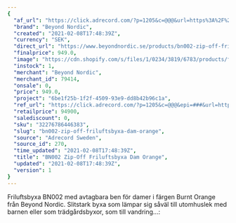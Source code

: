 ```yaml
---
{
  "af_url": "https://click.adrecord.com/?p=1205&c=@@@&url=https%3A%2F%2Fwww.beyondnordic.se%2Fproducts%2Fbn002-zip-off-friluftsbyxa-dam-burnt-orange",
  "brand": "Beyond Nordic",
  "created": "2021-02-08T17:48:39Z",
  "currency": "SEK",
  "direct_url": "https://www.beyondnordic.se/products/bn002-zip-off-friluftsbyxa-dam-burnt-orange",
  "finalprice": 949.0,
  "image": "https://cdn.shopify.com/s/files/1/0234/3819/6783/products/fc0f0c4134724defbf2e924be0bbb2e1e667d138_2048x2048.jpg",
  "instock": 1,
  "merchant": "Beyond Nordic",
  "merchant_id": 79414,
  "onsale": 0,
  "price": 949.0,
  "project": "6be1f25b-1f2f-4509-93e9-dd8b42b96c1a",
  "ref_url": "https://click.adrecord.com/?p=1205&c=@@@&epi=###&url=https%3A%2F%2Fwww.beyondnordic.se%2Fproducts%2Fbn002-zip-off-friluftsbyxa-dam-burnt-orange",
  "retailprice": 94900,
  "salediscount": 0,
  "sku": "32276786446383",
  "slug": "bn002-zip-off-friluftsbyxa-dam-orange",
  "source": "Adrecord Sweden",
  "source_id": 270,
  "time_updated": "2021-02-08T17:48:39Z",
  "title": "BN002 Zip-Off Friluftsbyxa Dam Orange",
  "updated": "2021-02-08T17:48:39Z",
  "version": 1
}
---
```


Friluftsbyxa BN002 med avtagbara ben för damer i färgen Burnt Orange från Beyond Nordic. Slitstark byxa som lämpar sig såväl till utomhuslek med barnen eller som trädgårdsbyxor, som till vandring…:

